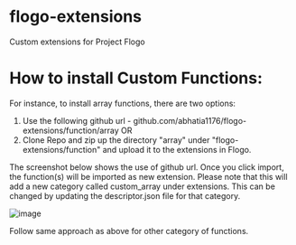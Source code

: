 # flogo-extensions
Custom extensions for Project Flogo

# How to install Custom Functions: 

For instance, to install array functions, there are two options:

1. Use the following github url - github.com/abhatia1176/flogo-extensions/function/array
       OR
2. Clone Repo and zip up the directory "array" under "flogo-extensions/function" and upload it to the extensions in Flogo.

The screenshot below shows the use of github url. Once you click import, the function(s) will be imported as new extension. Please note that this will add a new category called custom_array under extensions. This can be changed by updating the descriptor.json file for that category.

![image](https://user-images.githubusercontent.com/4227956/73557110-42dd7380-4416-11ea-98d8-7d7747b90717.png)



Follow same approach as above for other category of functions.
